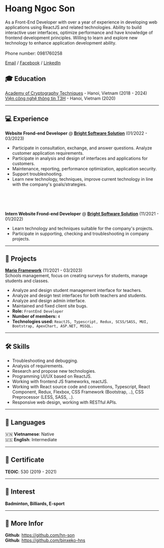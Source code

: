 # Hoang Ngoc Son

As a Front-End Developer with over a year of experience in developing web applications using ReactJS and related technologies. Ability to build interactive user interfaces, optimize performance and have knowledge of frontend development principles. Willing to learn and explore new technology to enhance application development ability.
<br>
<br>
Phone number: 0981760258

[Email](mailto:sonhn258@gmail.com) / [Facebook](https://www.facebook.com/sn0w2k/) / [LinkedIn](https://www.linkedin.com/in/snow2k/)


## 🎓 Education
[Academy of Cryptography Techniques](https://www.actvn.edu.vn/) - Hanoi, Vietnam (2018 - 2024) <br>
[Viện công nghệ thông tin T3H](https://t3h.edu.vn/) - Hanoi, Vietnam (2020)


---
## 💻 Experience
**Website Frond-end Developer** @ **[Bright Software Solution](https://www.brightsoftsolution.com/)** (01/2022 - 03/2023)<br>
- Participate in consultation, exchange, and answer questions. Analyze customer application requirements.
- Participate in analysis and design of interfaces and applications for customers.
- Maintenance, reporting, performance optimization, application security.
- Support troubleshooting.
- Learn new technology, techniques, improve current technology in line with the company's goals/strategies.
<br>
<br>
<br>

**Intern Website Frond-end Developer** @ **[Bright Software Solution](https://www.brightsoftsolution.com/)** (11/2021 - 01/2022)<br>
- Learn technology and techniques suitable for the company's projects.
- Participate in supporting, checking and troubleshooting in company projects.

---

## 📱 Projects
**[Mario Framework](https://marioframework.com/software/)** (11/2021 - 03/2023)<br>
Schools management, focus on creating surveys for students, manage students and classes.
- Analyze and design student management interface for teachers.
- Analyze and design test interfaces for both teachers and students.
- Analyze and design admin interface.
- Maintained and fixed client site bugs.
- **Role:** `FrontEnd Developer`
- **Number of members:** `4`
- **Technologies used:** `ReactJS, Typescript, Redux, SCSS/SASS, MUI, Bootstrap, ApexChart, ASP.NET, MSSQL.`

---
## 🛠 Skills

- Troubleshooting and debugging.
- Analysis of requirements.
- Research and propose new technologies.
- Programming UI/UX based on ReactJS.
- Working with frontend JS frameworks, reactJS.
- Working with React source code and conventions, Typescript, React Component, Redux, Flexbox, CSS Framework (Bootstrap, ..), CSS Preprocessor (LESS, SASS, ..).
- Responsive web design, working with RESTful APIs.

---

## 💬 Languages
🇻🇳 **Vietnamese**: Native <br>
🇺🇸 **English**: Intermediate

---
## 📃 Certificate
**TEOIC**: 530 (2019 - 2021)

---

## 🏀 Interest
**Badminton, Billiards, E-sport**

---
## 📝 More Infor
**Github**: https://github.com/hn-son <br>
**Github**: https://github.com/binxeko-hns
